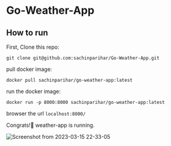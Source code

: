 # Go-Weather-App
## How to run
First, Clone this repo:
```
git clone git@github.com:sachinparihar/Go-Weather-App.git
```

pull docker image:
```
docker pull sachinparihar/go-weather-app:latest
```
run the docker image:
```
docker run -p 8000:8000 sachinparihar/go-weather-app:latest
```
browser the url ```localhost:8000/ ```

Congrats!🎉 weather-app is running.

![Screenshot from 2023-03-15 22-33-05](https://user-images.githubusercontent.com/94243074/225385758-b8ab612d-8078-45e2-b5fd-d0c0a0ee2fbc.png)
